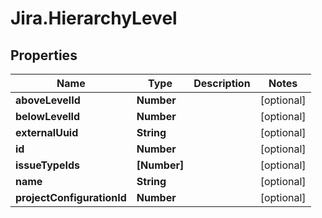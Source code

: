 # Jira.HierarchyLevel

## Properties

Name | Type | Description | Notes
------------ | ------------- | ------------- | -------------
**aboveLevelId** | **Number** |  | [optional] 
**belowLevelId** | **Number** |  | [optional] 
**externalUuid** | **String** |  | [optional] 
**id** | **Number** |  | [optional] 
**issueTypeIds** | **[Number]** |  | [optional] 
**name** | **String** |  | [optional] 
**projectConfigurationId** | **Number** |  | [optional] 


